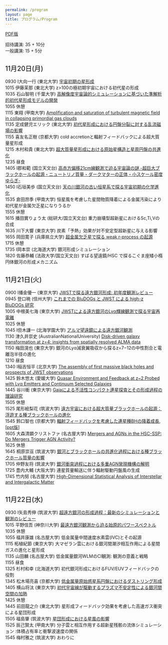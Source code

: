 ```yaml
---
permalink: /program
layout: page
title: プログラム/Program
---
```


[PDF版](https://fukushimahj.github.io/FSFG2023/pdfs/program.pdf)

招待講演: 35 + 10分 <br>
一般講演: 15 +  5分 <br><br>

<span style="font-size: 150%; color: black;">11月20日(月)</span><br><br>
0930 I大向一行 (東北大学) [宇宙初期の星形成](https://fukushimahj.github.io/FSFG2023/pdfs/Omukai.pdf) <br>
1015 伊藤茉那 (東北大学)  z>100の極初期宇宙における初代星の形成 <br>
1035 石山智明 (千葉大学)  [高解像度宇宙論的シミュレーションに基づいた準解析的初代星形成モデルの開発](https://fukushimahj.github.io/FSFG2023/pdfs/Ishiyama.pdf) <br>
1055 休憩<br>
1115 東翔 (甲南大学)  [Amplification and saturation of turbulent magnetic field in collapsing primordial gas clouds](https://fukushimahj.github.io/FSFG2023/pdfs/Higashi.pdf) <br>
1135 定成健児エリック (東北大学)  [初代星形成における円盤分裂に対する乱流磁場の影響](https://fukushimahj.github.io/FSFG2023/pdfs/Sadanari.pdf) <br>
1155 喜友名正樹 (京都大学)  cold accretionと輻射フィードバックによる超大質量星形成 <br>
1215 木村和貴 (東北大学)  [超大質量星形成における原始星構造と星周円盤の共進化](https://fukushimahj.github.io/FSFG2023/pdfs/Kimura.pdf) <br>
1235 昼食<br>
1405 I郡和範 (国立天文台)  [高赤方偏移21cm線観測で迫る宇宙論の謎 -超巨大ブラックホールの起源・ニュートリノ質量・ダークマターの正体・小スケール密度ゆらぎ-](https://fukushimahj.github.io/FSFG2023/pdfs/Kohri.pdf)<br>
1450 I石垣美歩 (国立天文台)  [天の川銀河の古い恒星系で探る宇宙初期の化学進化](https://fukushimahj.github.io/FSFG2023/pdfs/Ishigaki.pdf) <br>
1535 倉田昂季 (甲南大学)  恒星風を考慮した星間物質降着による金属汚染により初代星が金属欠乏星になりうるか <br>
1555 休憩<br>
1615 播田實りょう太 (総研大/国立天文台) 重力崩壊型超新星におけるSc,Ti,Vの合成 <br>
1635 川下大響 (東京大学)  炭素「予熱」効果が対不安定型超新星に与える影響 <br>
1655 岡田寛子 (兵庫県立大学)  [超金属欠乏星で探る weak r-process の起源](https://fukushimahj.github.io/FSFG2023/pdfs/Okada.pdf) <br>
1715 休憩<br>
1735 I岡本崇 (北海道大学)  銀河形成シミュレーション <br>
1820 佐藤恭輔 (法政大学/国立天文台)  すばる望遠鏡/HSC で探るこぐま座矮小楕円体銀河の形成メカニズム <br>
<br>


<span style="font-size: 150%; color: black;">11月21日(火)</span><br><br>
0900 I播金優一 (東京大学)  [JWSTで探る遠方銀河形成: 初年度観測レビュー](https://fukushimahj.github.io/FSFG2023/pdfs/Harikane.pdf) <br>
0945 登口暁 (信州大学)  [これまでの BluDOGs と JWST による high-z BluDOGs 研究](https://fukushimahj.github.io/FSFG2023/pdfs/Noboriguchi.pdf) <br>
1005 中根美七海 (東京大学)  [JWSTによる遠方銀河のLyα輝線観測で探る宇宙再電離](https://fukushimahj.github.io/FSFG2023/pdfs/Nakane.pdf) <br>
1025 休憩<br>
1045 I但木謙一 (北海学園大学)  [アルマ望遠鏡による遠方銀河観測](https://fukushimahj.github.io/FSFG2023/pdfs/Tadaki.pdf) <br>
1130 津久井崇史 (AustralianNationalUniversity)  [Disk-driven galaxy transformation at z=4: insights from spatially resolved ALMA data](https://fukushimahj.github.io/FSFG2023/pdfs/Tsukui.pdf)<br>
1150 梅田滉也 (東京大学)  銀河のLyα減衰翼吸収から探るz=7−12の中性割合と電離泡半径の進化 <br>
1210 昼食<br>
1340 I稲吉恒平 (北京大学)  [The assembly of first massive black holes and prospects of JWST observations](https://fukushimahj.github.io/FSFG2023/pdfs/Inayoshi.pdf) <br>
1425 鈴木悠太 (愛媛大学)  [Quasar Environment and Feedback at z~2 Probed with Lyα Emitters and Continuum Selected Galaxies](https://fukushimahj.github.io/FSFG2023/pdfs/Suzuki.pdf) <br>
1445 谷川衝 (東京大学)  [Gaiaによる不活性コンパクト連星探査とその形成過程の理論研究](https://fukushimahj.github.io/FSFG2023/pdfs/Tanikawa.pdf) <br>
1505 休憩<br>
1525 尾形絵梨花 (筑波大学)  [遠方宇宙における超大質量ブラックホールの起源：浮遊する種ブラックホールの進化](https://fukushimahj.github.io/FSFG2023/pdfs/Ogata.pdf) <br>
1545 鈴口智也 (京都大学)  [輻射フィードバックを考慮した連星種BHの降着成長](https://fukushimahj.github.io/FSFG2023/pdfs/Suzuguchi.pdf), [[ppt版](https://fukushimahj.github.io/FSFG2023/pdfs/Suzuguchi.pptx)] <br>
1605 大森清顕クリストファ (名古屋大学)  [Mergers and AGNs in the HSC-SSP: Do Mergers Trigger AGN Activity?](https://fukushimahj.github.io/FSFG2023/pdfs/Omori.pdf) <br>
1625 休憩<br>
1645 桐原崇亘 (筑波大学)  [銀河とブラックホールの共進化過程における種ブラックホール質量の影響](https://fukushimahj.github.io/FSFG2023/pdfs/Kirihara.pdf) <br>
1705 仲野友将 (筑波大学)  [銀河衝突過程における多重AGN発現機構の解明](https://fukushimahj.github.io/FSFG2023/pdfs/Nakano.pdf) <br>
1725 豊内大輔 (大阪大学)  連星質量輸送に伴う輻射駆動円盤風の生成 <br>
1745 竹内努 (名古屋大学)  [High-Dimensional Statistical Analysis of Interstellar and Intergalactic Matter](https://fukushimahj.github.io/FSFG2023/pdfs/Takeuchi.pdf) <br>
<br>


<span style="font-size: 150%; color: black;">11月22日(水)</span><br><br>
0930 I矢島秀伸 (筑波大学)  [超遠方銀河の形成過程：最新のシミュレーションと観測のレビュー](https://fukushimahj.github.io/FSFG2023/pdfs/Yajima.pdf) <br>
1015 平野信吾 (神奈川大学)  [最遠方銀河観測から迫る始原的パワースペクトル](https://fukushimahj.github.io/FSFG2023/pdfs/Hirano.pdf) <br>
1035 休憩<br>
1055 福井康雄 (名古屋大学)  低金属量中間速度水素雲(IVC)とその起源 <br>
1115 柘植紀節 (東京大学)  大マゼラン雲における銀河間潮汐相互作用による星間ガスの進化と星形成 <br>
1135 山田麟 (名古屋大学)  低金属量銀河WLMのCI観測: 観測の意義と戦略 <br>
1155 昼食<br>
1325 杉村和幸 (北海道大学)  初代銀河形成におけるFUV/EUVフィードバックの役割 <br>
1345 松木場亮喜 (京都大学)  [低金属量原始惑星系円盤におけるダストリング形成](https://fukushimahj.github.io/FSFG2023/pdfs/Matsukoba.pdf) <br>
1405 横山将汰 (東京大学)  [初代宇宙線が駆動するプラズマ不安定性による銀河間空間の加熱](https://fukushimahj.github.io/FSFG2023/pdfs/Yokoyama.pdf) <br>
1425 休憩<br>
1445 前田龍之介 (東北大学)  星形成フィードバック効果を考慮した高速ガス衝突による星団形成 <br>
1505 福島肇 (筑波大学)  [星団形成における星風の影響](https://fukushimahj.github.io/FSFG2023/pdfs/Fukushima.pdf) <br>
1525 辰己賢太 (甲南大学)  分子雲と相互作用する超新星残骸の流体シミュレーション :体積占有率と衝撃波速度の関係 <br>
1545 梅村雅之 (筑波大学)  おわりに <br>

